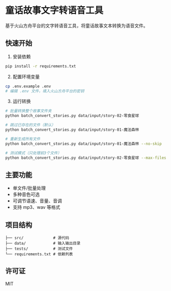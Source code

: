 # 童话故事文字转语音工具

基于火山方舟平台的文字转语音工具，将童话故事文本转换为语音文件。

## 快速开始

1. 安装依赖
```bash
pip install -r requirements.txt
```

2. 配置环境变量
```bash
cp .env.example .env
# 编辑 .env 文件，填入火山方舟平台的密钥
```

3. 运行转换
```bash
# 批量转换整个故事文件夹
python batch_convert_stories.py data/input/story-02-零食星球

# 跳过已存在的文件（默认）
python batch_convert_stories.py data/input/story-01-魔法森林

# 重新生成所有文件
python batch_convert_stories.py data/input/story-01-魔法森林 --no-skip

# 测试模式（只处理前3个文件）
python batch_convert_stories.py data/input/story-02-零食星球 --max-files 3
```

## 主要功能

- 单文件/批量处理
- 多种音色可选
- 可调节语速、音量、音调
- 支持 mp3、wav 等格式

## 项目结构

```
├── src/             # 源代码
├── data/            # 输入输出目录
├── tests/           # 测试文件
└── requirements.txt # 依赖列表
```

## 许可证

MIT